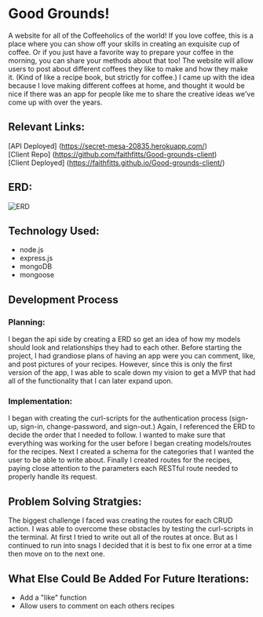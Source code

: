 
# Good Grounds!
A website for all of the Coffeeholics of the world! If you love coffee, this is a place where you can show off your skills in creating an exquisite cup of coffee. Or if you just have a favorite way to prepare your coffee in the morning, you can share your methods about that too! The website will allow users to post about different coffees they like to make and how they make it. (Kind of like a recipe book, but strictly for coffee.) I came up with the idea because I love making different coffees at home, and thought it would be nice if there was an app for people like me to share the creative ideas we've come up with over the years.


## Relevant Links:
[API Deployed] (https://secret-mesa-20835.herokuapp.com/)  </br>
[Client Repo] (https://github.com/faithfitts/Good-grounds-client) </br>
[Client Deployed] (https://faithfitts.github.io/Good-grounds-client/)

## ERD:
![ERD](https://i.imgur.com/lBsZm3U.png "Entity Relationship Diagram")

## Technology Used:
- node.js </br>
- express.js </br>
- mongoDB </br>
- mongoose

## Development Process

### Planning:
 I began the api side by creating a ERD so get an idea of how my models should look and relationships they had to each other. Before starting the project, I had grandiose plans of having an app were you can comment, like, and post pictures of your recipes. However, since this is only the first version of the app, I was able to scale down my vision to get a MVP that had all of the functionality that I can later expand upon.

### Implementation:
 I began with creating the curl-scripts for the authentication process (sign-up, sign-in, change-password, and sign-out.) Again, I referenced the ERD to decide the order that I needed to follow. I wanted to make sure that everything was working for the user before I began creating models/routes for the recipes. Next I created a schema for the categories that I wanted the user to be able to write about. Finally I created routes for the recipes, paying close attention to the parameters each RESTful route needed to properly handle its request.


 ## Problem Solving Stratgies:
The biggest challenge I faced was creating the routes for each CRUD action. I was able to overcome these obstacles by testing the curl-scripts in the terminal. At first I tried to write out all of the routes at once. But as I continued to run into snags I decided that it is best to fix one error at a time then move on to the next one.

## What Else Could Be Added For Future Iterations:
- Add a "like" function
- Allow users to comment on each others recipes
